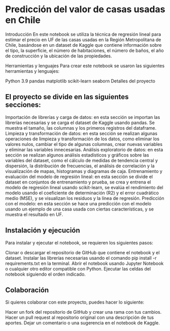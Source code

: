 # Predicción del valor de casas usadas en Chile
Introducción
En este notebook se utiliza la técnica de regresión lineal para estimar el precio en UF de las casas usadas en la Región Metropolitana de Chile, basándose en un dataset de Kaggle que contiene información sobre el tipo, la superficie, el número de habitaciones, el número de baños, el año de construcción y la ubicación de las propiedades.

Herramientas y lenguajes
Para crear este notebook se usaron las siguientes herramientas y lenguajes:

Python 3.9
pandas
matplotlib
scikit-learn
seaborn
Detalles del proyecto

## El proyecto se divide en las siguientes secciones: ##

Importación de librerías y carga de datos: en esta sección se importan las librerías necesarias y se carga el dataset de Kaggle usando pandas. Se muestra el tamaño, las columnas y los primeros registros del dataframe.
Limpieza y transformación de datos: en esta sección se realizan algunas operaciones de limpieza y transformación de los datos, como eliminar los valores nulos, cambiar el tipo de algunas columnas, crear nuevas variables y eliminar las variables innecesarias.
Análisis exploratorio de datos: en esta sección se realizan algunos análisis estadísticos y gráficos sobre las variables del dataset, como el cálculo de medidas de tendencia central y dispersión, la distribución de frecuencias, el análisis de correlación y la visualización de mapas, histogramas y diagramas de caja.
Entrenamiento y evaluación del modelo de regresión lineal: en esta sección se divide el dataset en conjuntos de entrenamiento y prueba, se crea y entrena el modelo de regresión lineal usando scikit-learn, se evalúa el rendimiento del modelo usando el coeficiente de determinación (R2) y el error cuadrático medio (MSE), y se visualizan los residuos y la línea de regresión.
Predicción con el modelo: en esta sección se hace una predicción con el modelo usando un ejemplo de una casa usada con ciertas características, y se muestra el resultado en UF.

## Instalación y ejecución ##
Para instalar y ejecutar el notebook, se requieren los siguientes pasos:

Clonar o descargar el repositorio de GitHub que contiene el notebook y el dataset.
Instalar las librerías necesarias usando el comando pip install -r requirements.txt en la terminal.
Abrir el notebook usando Jupyter Notebook o cualquier otro editor compatible con Python.
Ejecutar las celdas del notebook siguiendo el orden indicado.

## Colaboración ##
Si quieres colaborar con este proyecto, puedes hacer lo siguiente:

Hacer un fork del repositorio de GitHub y crear una rama con tus cambios.
Hacer un pull request al repositorio original con una descripción de tus aportes.
Dejar un comentario o una sugerencia en el notebook de Kaggle.
